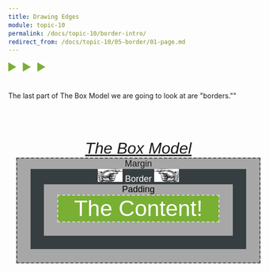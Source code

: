 ```yaml
---
title: Drawing Edges
module: topic-10
permalink: /docs/topic-10/border-intro/
redirect_from: /docs/topic-10/05-border/01-page.md
---
```


<img src="./../../../img/arrow-divider.svg" style="width: 75px; border: none; margin: 0px 0 20px 0" />

The last part of The Box Model we are going to look at are "borders.""

<style>
  .parent-container {
      font-family: sans-serif;
      font-style: italic;
      font-size: 32px;
      text-align: center;
      padding: 0.5em;
      width: 98%;
      /*border: 1px solid black;*/
      margin-top: 2em;
  }
  .margin {
      font-size: 18px;
      font-style: normal;
      font-family: sans-serif;
      border: 2px dashed #4e4e4e;
      background-color: #a7a7a7;
      padding: 1.5em;
      padding-top: 0em;
  }
  .border {
      background-color: #373E42;
      color: #fff;
      padding: 1.5em;
      padding-top: 0em;
  }
  .padding {
      background-color: #a7a7a7;
      color: #000;
      padding: 1.5em;
      padding-top: 0em;
  }
  .example-content {
      background-color: #79AF33;
      color: #fff;
      border: 2px dashed #d5d5d5;
      padding: 0em;
      /*padding-top: 0.5em;*/
      font-size: 2.5em;
  }
</style>
<div class="parent-container">
  <a href="https://www.w3schools.com/css/css_boxmodel.asp">The Box Model</a>
  <div class="margin">
      Margin
      <div class="border">
          <img src="../img/hand-point-right.png" style="width: 50px; border: none; display: inline;" /> Border <img src="../img/hand-point-left.png" style="width: 50px; border: none; display: inline;" />
          <div class="padding">
              Padding
              <div class="example-content">
                  The Content!
              </div>
          </div>
      </div>
    </div>
</div>
